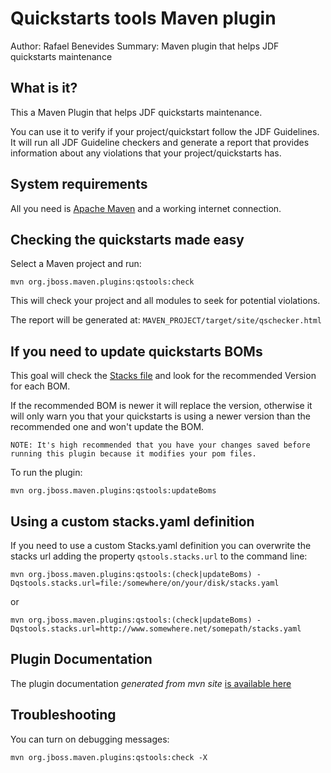 Quickstarts tools Maven plugin
==============================
Author: Rafael Benevides
Summary: Maven plugin that helps JDF quickstarts maintenance

What is it?
-----------

This a Maven Plugin that helps JDF quickstarts maintenance.

You can use it to verify if your project/quickstart follow the JDF Guidelines. It will run all JDF Guideline checkers and generate a report that provides information about any violations that your project/quickstarts has.


System requirements
-------------------

All you need is [Apache Maven](http://maven.apache.org/) and a working internet connection.


Checking the quickstarts made easy
----------------------------------

Select a Maven project and run:

    mvn org.jboss.maven.plugins:qstools:check

This will check your project and all modules to seek for potential violations.

The report will be generated at: `MAVEN_PROJECT/target/site/qschecker.html`


If you need to update quickstarts BOMs
--------------------------------------

This goal will check the [Stacks file](https://github.com/jboss-jdf/jdf-stack/blob/1.0.0.Final/stacks.yaml)  and look for the recommended Version for each BOM.

If the recommended BOM is newer it will replace the version, otherwise it will only warn you that your quickstarts is using a newer version than the recommended one and won't  update the BOM.

`NOTE: It's high recommended that you have your changes saved before running this plugin because it modifies your pom files.`

To run the plugin:

    mvn org.jboss.maven.plugins:qstools:updateBoms  


Using a custom stacks.yaml definition
-------------------------------------

If you need to use a custom Stacks.yaml definition you can overwrite the stacks url adding the property `qstools.stacks.url` to the command line:

    mvn org.jboss.maven.plugins:qstools:(check|updateBoms) -Dqstools.stacks.url=file:/somewhere/on/your/disk/stacks.yaml     

or

    mvn org.jboss.maven.plugins:qstools:(check|updateBoms) -Dqstools.stacks.url=http://www.somewhere.net/somepath/stacks.yaml 


Plugin Documentation
---------------------

The plugin documentation *generated from mvn site* [is available here](target/site/plugin-info.html) 


Troubleshooting
---------------

You can turn on debugging messages:   

    mvn org.jboss.maven.plugins:qstools:check -X


